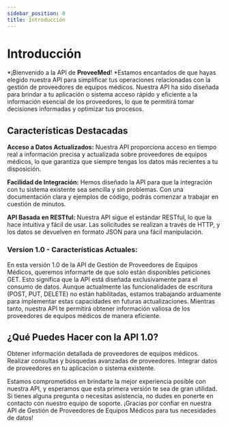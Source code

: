 ```yaml
---
sidebar_position: 0
title: Introducción
---
```


# Introducción

*¡Bienvenido a la API de **ProveeMed**! *Estamos encantados de que hayas elegido nuestra API para simplificar tus operaciones relacionadas con la gestión de proveedores de equipos médicos. Nuestra API ha sido diseñada para brindar a tu aplicación o sistema acceso rápido y eficiente a la información esencial de los proveedores, lo que te permitirá tomar decisiones informadas y optimizar tus procesos.

## Características Destacadas

**Acceso a Datos Actualizados:** Nuestra API proporciona acceso en tiempo real a información precisa y actualizada sobre proveedores de equipos médicos, lo que garantiza que siempre tengas los datos más recientes a tu disposición.

**Facilidad de Integración:** Hemos diseñado la API para que la integración con tu sistema existente sea sencilla y sin problemas. Con una documentación clara y ejemplos de código, podrás comenzar a trabajar en cuestión de minutos.

<!-- **Seguridad:** La seguridad de los datos es una prioridad para nosotros. Implementamos medidas de seguridad sólidas para proteger la información confidencial de los proveedores y garantizar que tus datos estén seguros en todo momento. -->

**API Basada en RESTful:** Nuestra API sigue el estándar RESTful, lo que la hace intuitiva y fácil de usar. Las solicitudes se realizan a través de HTTP, y los datos se devuelven en formato JSON para una fácil manipulación.

### Version 1.0 - Características Actuales:

En esta versión 1.0 de la API de Gestión de Proveedores de Equipos Médicos, queremos informarte de que solo están disponibles peticiones GET. Esto significa que la API está diseñada exclusivamente para el consumo de datos. Aunque actualmente las funcionalidades de escritura (POST, PUT, DELETE) no están habilitadas, estamos trabajando arduamente para implementar estas capacidades en futuras actualizaciones. Mientras tanto, nuestra API te permitirá obtener información valiosa de los proveedores de equipos médicos de manera eficiente.

## ¿Qué Puedes Hacer con la API 1.0?

Obtener información detallada de proveedores de equipos médicos.
Realizar consultas y búsquedas avanzadas de proveedores.
Integrar datos de proveedores en tu aplicación o sistema existente.

Estamos comprometidos en brindarte la mejor experiencia posible con nuestra API, y esperamos que esta primera versión te sea de gran utilidad. Si tienes alguna pregunta o necesitas asistencia, no dudes en ponerte en contacto con nuestro equipo de soporte. ¡Gracias por confiar en nuestra API de Gestión de Proveedores de Equipos Médicos para tus necesidades de datos!